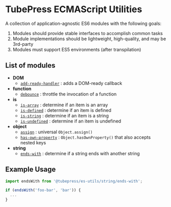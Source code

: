 # TubePress ECMAScript Utilities

A collection of application-agnostic ES6 modules with the following goals:
 
1. Modules should provide stable interfaces to accomplish common tasks
1. Module implementations should be lightweight, high-quality, and may be 3rd-party
1. Modules must support ES5 environments (after transpilation)

## List of modules

* **DOM**
  * [`add-ready-handler`](src/dom/add-ready-handler.js) : adds a DOM-ready callback
* **function**
  * [`debounce`](src/function/debounce.js) : throttle the invocation of a function
* **is**
  * [`is-array`](src/is/is-array.js) : determine if an item is an array
  * [`is-defined`](src/is/is-defined.js) : determine if an item is defined
  * [`is-string`](src/is/is-string.js) : determine if an item is a string
  * [`is-undefined`](src/is/is-undefined.js) : determine if an item is undefined
* **object**
  * [`assign`](src/object/assign.js) : universal `Object.assign()`
  * [`has-own-property`](src/object/has-own-property.js) : `Object.hasOwnProperty()` that also accepts nested keys
* **string**
  * [`ends-with`](src/string/ends-with.js) : determine if a string ends with another string

## Example Usage

```javascript
import endsWith from '@tubepress/es-utils/string/ends-with';

if (endsWith('foo-bar', 'bar')) {
  ...
}
```
